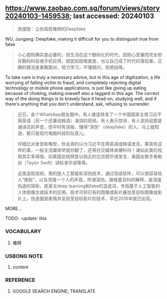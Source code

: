 ## https://www.zaobao.com.sg/forum/views/story20240103-1459538; last accessed: 20240103

> 吴俊刚：让你真假难辨的Deepfake

WU, Jungang: Deepfake, making it difficult for you to distinguish true from false

> 小心提防确实是必要的，但生活在这个数码化的时代，因担心受骗而完全拒斥数码科技或手机应用，就犹如因噎废食，也让自己成了时代的落伍者。正确的做法是勇敢面对，努力学习，不懂就问，拒绝投降。

To take care is truly a necessary advice, but in this age of digitization, a life worrying of falling victim to fraud, and completely rejecting digital technology or mobile phone applications, is just like giving up eating because of choking, making oneself also a laggard in this age. The correct way of the doing things is to bravely face it head-on, studying well, and if there's anything that you don't understand, ask, refusing to surrender.

> 近日，各个WhatsApp朋友圈中，有人接连转发了一个中国国家主席习近平用英语（另一个还兼说韩语）演讲的视频。有人表示惊讶，有人坚持说那是通译员的声音，但平时有读报，懂得“深伪”（deepfake）的人，马上就知道，那只是现代电脑科技的玩意儿。

> 仔细比对发音和嘴型，你会真的以为习近平在用英语或韩语发言。果真有这样的事，一般主流媒体早就炒翻了，还等社交媒体来爆料吗！诸如此类的视频其实多得很。如美国总统拜登以纯正的北京腔华语发言，美国女歌手泰勒丝（Taylor Swift）讲标准华语等等。

> 这类造假视频，用的是人工智能和深伪技术，通过现成软件，可以很容易给人“换脸”，以及克隆一个人的声音。所谓深伪，据维基百科的解释，是深度伪造的简称，是英文deep learning和fake的混成词，专指基于人工智能的人体图像合成技术的应用。技术可将已有的图像或影片叠加至目标图像或影片上。伪造面部表情并呈现至目标影片的技术，早在2016年就已出现。

MORE...

TODO: -update: this

### VOCABULARY

1) 难辨

### USBONG NOTE

1) content

### REFERENCE

1) GOOGLE SEARCH ENGINE; TRANSLATE
